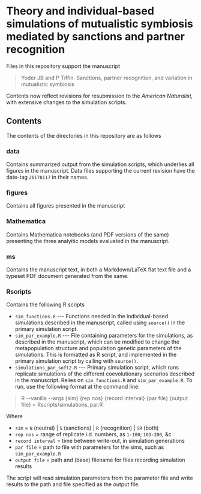 Theory and individual-based simulations of mutualistic symbiosis mediated by sanctions and partner recognition
==============================================================================================================

Files in this repository support the manuscript 

> Yoder JB and P Tiffin. Sanctions, partner recognition, and variation in mutualistic symbiosis

Contents now reflect revisions for resubmission to the *American Naturalist*, with extensive changes to the simulation scripts.

Contents
--------

The contents of the directories in this repository are as follows

### data

Contains summarized output from the simulation scripts, which underlies all figures in the manuscript. Data files supporting the current revision have the date-tag `20170117` in their names.

### figures

Contains all figures presented in the manuscript

### Mathematica

Contains Mathematica notebooks (and PDF versions of the same) presenting the three analyitic models evaluated in the manuscript.

### ms

Contains the manuscript text, in both a Markdown/LaTeX flat text file and a typeset PDF document generated from the same.

### Rscripts

Contains the following R scripts

- `sim_functions.R` --- Functions needed in the individual-based simulations described in the manuscript, called using `source()` in the primary simulation script.
- `sim_par_example.R` --- File containing parameters for the simulations, as described in the manuscript, which can be modified to change the metapopulation structure and population genetic parameters of the simulations. This is formatted as R script, and implemented in the primary simulation script by calling with `source()`.
- `simulations_par_soft2.R` --- Primary simulation script, which runs replicate simulations of the different coevolutionary scenarios described in the manuscript. Relies on `sim_functions.R` and `sim_par_example.R`. To run, use the following format at the command line:

> R --vanilla --args {sim} {rep nos} {record interval} {par file} {output file} < Rscripts/simulations_par.R

Where 

- `sim` = `N` (neutral) | `S` (sanctions) | `R` (recognition) | `SR` (both)
- `rep nos` = range of replicate i.d. numbers, as `1-100`; `101-200`, &c
- `record interval` = time between write-out, in simulation generations
- `par file` = path to file with parameters for the sims, such as `sim_par_example.R`
- `output file` = path and (base) filename for files recording simulation results

The script will read simulation parameters from the parameter file and write results to the path and file specified as the output file. 

